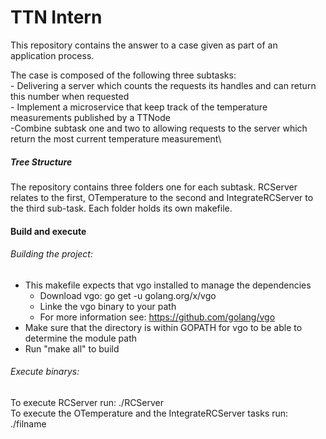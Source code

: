 # TTN Intern 

This repository contains the answer to a case given as part of an application process.

The case is composed of the following three subtasks:\
    - Delivering a server which counts the requests its handles and can return this number when requested\
    - Implement a microservice that keep track of the temperature measurements published by a TTNode\
    -Combine subtask one and two to allowing requests to the server which return the most current temperature measurement\
    
##### Tree Structure     

The repository contains three folders one for each subtask.
RCServer relates to the first, OTemperature to the second and IntegrateRCServer to the third sub-task. Each folder holds its own makefile.

#### Build and execute
###### Building the project:
- This makefile expects that vgo installed to manage the dependencies
    - Download vgo: go get -u golang.org/x/vgo
    - Linke the vgo binary to your path
    - For more information see: https://github.com/golang/vgo
- Make sure that the directory is within GOPATH for vgo to be able to determine the module path
- Run "make all" to build

###### Execute binarys:
To execute RCServer run:  ./RCServer\
To execute the OTemperature and the IntegrateRCServer tasks run: ./filname <devId> <appId> <appAccessKey>